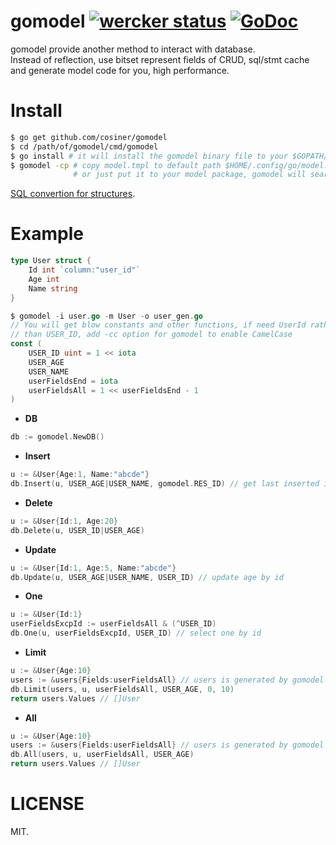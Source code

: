 # gomodel [![wercker status](https://app.wercker.com/status/9c6ef0eec7d6d217bd831bbdc3a3ace2/s "wercker status")](https://app.wercker.com/project/bykey/9c6ef0eec7d6d217bd831bbdc3a3ace2) [![GoDoc](https://godoc.org/github.com/cosiner/gomodel?status.png)](http://godoc.org/github.com/cosiner/gomodel)
gomodel provide another method to interact with database.   
Instead of reflection, use bitset represent fields of CRUD, sql/stmt cache and generate model code for you, high performance.

# Install
```sh
$ go get github.com/cosiner/gomodel
$ cd /path/of/gomodel/cmd/gomodel
$ go install # it will install the gomodel binary file to your $GOPATH/bin
$ gomodel -cp # copy model.tmpl to default path $HOME/.config/go/model.tmpl
              # or just put it to your model package, gomodel will search it first 
```

[SQL convertion for structures](https://github.com/cosiner/gomodel/tree/master/cmd/gomodel).

# Example
```Go
type User struct {
    Id int `column:"user_id"`
    Age int
    Name string
}

$ gomodel -i user.go -m User -o user_gen.go
// You will get blow constants and other functions, if need UserId rather 
// than USER_ID, add -cc option for gomodel to enable CamelCase
const (
    USER_ID uint = 1 << iota
    USER_AGE
    USER_NAME
    userFieldsEnd = iota
    userFieldsAll = 1 << userFieldsEnd - 1
)
```
* __DB__
```Go
db := gomodel.NewDB()
```
* __Insert__
```Go
u := &User{Age:1, Name:"abcde"}
db.Insert(u, USER_AGE|USER_NAME, gomodel.RES_ID) // get last inserted id
```

* __Delete__
```Go
u := &User{Id:1, Age:20}
db.Delete(u, USER_ID|USER_AGE)
```

* __Update__
```Go
u := &User{Id:1, Age:5, Name:"abcde"}
db.Update(u, USER_AGE|USER_NAME, USER_ID) // update age by id
```

* __One__
```Go
u := &User{Id:1}
userFieldsExcpId := userFieldsAll & (^USER_ID)
db.One(u, userFieldsExcpId, USER_ID) // select one by id
```

* __Limit__
```Go
u := &User{Age:10}
users := &users{Fields:userFieldsAll} // users is generated by gomodel
db.Limit(users, u, userFieldsAll, USER_AGE, 0, 10)
return users.Values // []User
```

* __All__
```Go
u := &User{Age:10}
users := &users{Fields:userFieldsAll} // users is generated by gomodel
db.All(users, u, userFieldsAll, USER_AGE)
return users.Values // []User
```

# LICENSE
MIT.
